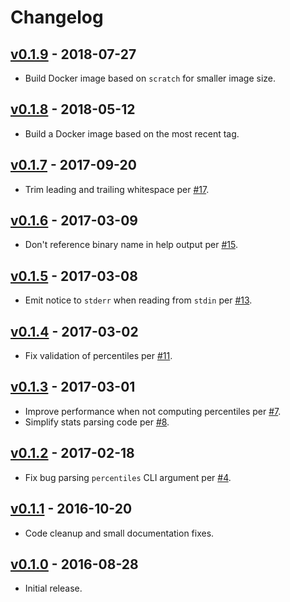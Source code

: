 # Changelog

## [v0.1.9](https://github.com/tshlabs/staccato/tree/0.1.9) - 2018-07-27
* Build Docker image based on `scratch` for smaller image size.

## [v0.1.8](https://github.com/tshlabs/staccato/tree/0.1.8) - 2018-05-12
* Build a Docker image based on the most recent tag.

## [v0.1.7](https://github.com/tshlabs/staccato/tree/0.1.7) - 2017-09-20
* Trim leading and trailing whitespace per [#17](https://github.com/tshlabs/staccato/issues/17).

## [v0.1.6](https://github.com/tshlabs/staccato/tree/0.1.6) - 2017-03-09
* Don't reference binary name in help output per [#15](https://github.com/tshlabs/staccato/issues/15).

## [v0.1.5](https://github.com/tshlabs/staccato/tree/0.1.5) - 2017-03-08
* Emit notice to `stderr` when reading from `stdin` per [#13](https://github.com/tshlabs/staccato/issues/13).

## [v0.1.4](https://github.com/tshlabs/staccato/tree/0.1.4) - 2017-03-02
* Fix validation of percentiles per [#11](https://github.com/tshlabs/staccato/issues/11).

## [v0.1.3](https://github.com/tshlabs/staccato/tree/0.1.3) - 2017-03-01
* Improve performance when not computing percentiles per [#7](https://github.com/tshlabs/staccato/issues/7).
* Simplify stats parsing code per [#8](https://github.com/tshlabs/staccato/issues/8).

## [v0.1.2](https://github.com/tshlabs/staccato/tree/0.1.2) - 2017-02-18
* Fix bug parsing `percentiles` CLI argument per [#4](https://github.com/tshlabs/staccato/issues/4).

## [v0.1.1](https://github.com/tshlabs/staccato/tree/0.1.1) - 2016-10-20
* Code cleanup and small documentation fixes.

## [v0.1.0](https://github.com/tshlabs/staccato/tree/0.1.0) - 2016-08-28
* Initial release.
